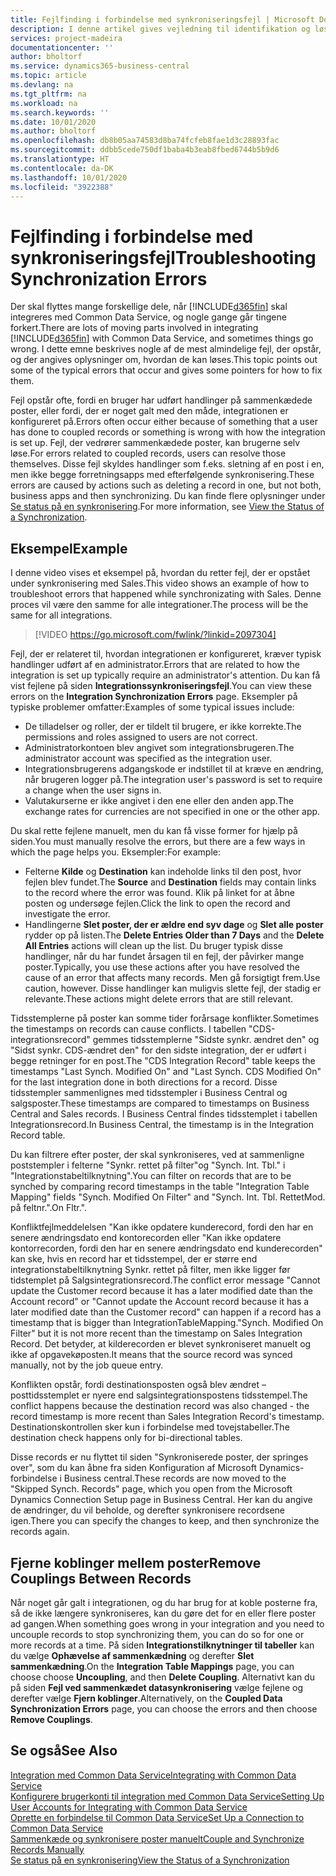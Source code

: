 ```yaml
---
title: Fejlfinding i forbindelse med synkroniseringsfejl | Microsoft Docs
description: I denne artikel gives vejledning til identifikation og løsning af synkroniseringsfejl.
services: project-madeira
documentationcenter: ''
author: bholtorf
ms.service: dynamics365-business-central
ms.topic: article
ms.devlang: na
ms.tgt_pltfrm: na
ms.workload: na
ms.search.keywords: ''
ms.date: 10/01/2020
ms.author: bholtorf
ms.openlocfilehash: db8b05aa74583d8ba74fcfeb8fae1d3c28893fac
ms.sourcegitcommit: ddbb5cede750df1baba4b3eab8fbed6744b5b9d6
ms.translationtype: HT
ms.contentlocale: da-DK
ms.lasthandoff: 10/01/2020
ms.locfileid: "3922388"
---
```

# <a name="troubleshooting-synchronization-errors"></a><span data-ttu-id="e628f-103">Fejlfinding i forbindelse med synkroniseringsfejl</span><span class="sxs-lookup"><span data-stu-id="e628f-103">Troubleshooting Synchronization Errors</span></span>
<span data-ttu-id="e628f-104">Der skal flyttes mange forskellige dele, når [!INCLUDE[d365fin](includes/d365fin_md.md)] skal integreres med Common Data Service, og nogle gange går tingene forkert.</span><span class="sxs-lookup"><span data-stu-id="e628f-104">There are lots of moving parts involved in integrating [!INCLUDE[d365fin](includes/d365fin_md.md)] with Common Data Service, and sometimes things go wrong.</span></span> <span data-ttu-id="e628f-105">I dette emne beskrives nogle af de mest almindelige fejl, der opstår, og der angives oplysninger om, hvordan de kan løses.</span><span class="sxs-lookup"><span data-stu-id="e628f-105">This topic points out some of the typical errors that occur and gives some pointers for how to fix them.</span></span>

<span data-ttu-id="e628f-106">Fejl opstår ofte, fordi en bruger har udført handlinger på sammenkædede poster, eller fordi, der er noget galt med den måde, integrationen er konfigureret på.</span><span class="sxs-lookup"><span data-stu-id="e628f-106">Errors often occur either because of something that a user has done to coupled records or something is wrong with how the integration is set up.</span></span> <span data-ttu-id="e628f-107">Fejl, der vedrører sammenkædede poster, kan brugerne selv løse.</span><span class="sxs-lookup"><span data-stu-id="e628f-107">For errors related to coupled records, users can resolve those themselves.</span></span> <span data-ttu-id="e628f-108">Disse fejl skyldes handlinger som f.eks. sletning af en post i en, men ikke begge forretningsapps med efterfølgende synkronisering.</span><span class="sxs-lookup"><span data-stu-id="e628f-108">These errors are caused by actions such as deleting a record in one, but not both, business apps and then synchronizing.</span></span> <span data-ttu-id="e628f-109">Du kan finde flere oplysninger under [Se status på en synkronisering](admin-how-to-view-synchronization-status.md).</span><span class="sxs-lookup"><span data-stu-id="e628f-109">For more information, see [View the Status of a Synchronization](admin-how-to-view-synchronization-status.md).</span></span>

## <a name="example"></a><span data-ttu-id="e628f-110">Eksempel</span><span class="sxs-lookup"><span data-stu-id="e628f-110">Example</span></span>
<span data-ttu-id="e628f-111">I denne video vises et eksempel på, hvordan du retter fejl, der er opstået under synkronisering med Sales.</span><span class="sxs-lookup"><span data-stu-id="e628f-111">This video shows an example of how to troubleshoot errors that happened while synchronizating with Sales.</span></span> <span data-ttu-id="e628f-112">Denne proces vil være den samme for alle integrationer.</span><span class="sxs-lookup"><span data-stu-id="e628f-112">The process will be the same for all integrations.</span></span> 

> [!VIDEO https://go.microsoft.com/fwlink/?linkid=2097304]

<span data-ttu-id="e628f-113">Fejl, der er relateret til, hvordan integrationen er konfigureret, kræver typisk handlinger udført af en administrator.</span><span class="sxs-lookup"><span data-stu-id="e628f-113">Errors that are related to how the integration is set up typically require an administrator's attention.</span></span> <span data-ttu-id="e628f-114">Du kan få vist fejlene på siden **Integrationssynkroniseringsfejl**.</span><span class="sxs-lookup"><span data-stu-id="e628f-114">You can view these errors on the **Integration Synchronization Errors** page.</span></span> <span data-ttu-id="e628f-115">Eksempler på typiske problemer omfatter:</span><span class="sxs-lookup"><span data-stu-id="e628f-115">Examples of some typical issues include:</span></span>  
  
* <span data-ttu-id="e628f-116">De tilladelser og roller, der er tildelt til brugere, er ikke korrekte.</span><span class="sxs-lookup"><span data-stu-id="e628f-116">The permissions and roles assigned to users are not correct.</span></span>  
* <span data-ttu-id="e628f-117">Administratorkontoen blev angivet som integrationsbrugeren.</span><span class="sxs-lookup"><span data-stu-id="e628f-117">The administrator account was specified as the integration user.</span></span>  
* <span data-ttu-id="e628f-118">Integrationsbrugerens adgangskode er indstillet til at kræve en ændring, når brugeren logger på.</span><span class="sxs-lookup"><span data-stu-id="e628f-118">The integration user's password is set to require a change when the user signs in.</span></span>  
* <span data-ttu-id="e628f-119">Valutakurserne er ikke angivet i den ene eller den anden app.</span><span class="sxs-lookup"><span data-stu-id="e628f-119">The exchange rates for currencies are not specified in one or the other app.</span></span>  
  
<span data-ttu-id="e628f-120">Du skal rette fejlene manuelt, men du kan få visse former for hjælp på siden.</span><span class="sxs-lookup"><span data-stu-id="e628f-120">You must manually resolve the errors, but there are a few ways in which the page helps you.</span></span> <span data-ttu-id="e628f-121">Eksempler:</span><span class="sxs-lookup"><span data-stu-id="e628f-121">For example:</span></span>  

* <span data-ttu-id="e628f-122">Felterne **Kilde** og **Destination** kan indeholde links til den post, hvor fejlen blev fundet.</span><span class="sxs-lookup"><span data-stu-id="e628f-122">The **Source** and **Destination** fields may contain links to the record where the error was found.</span></span> <span data-ttu-id="e628f-123">Klik på linket for at åbne posten og undersøge fejlen.</span><span class="sxs-lookup"><span data-stu-id="e628f-123">Click the link to open the record and investigate the error.</span></span>  
* <span data-ttu-id="e628f-124">Handlingerne **Slet poster, der er ældre end syv dage** og **Slet alle poster** rydder op på listen.</span><span class="sxs-lookup"><span data-stu-id="e628f-124">The **Delete Entries Older than 7 Days** and the **Delete All Entries** actions will clean up the list.</span></span> <span data-ttu-id="e628f-125">Du bruger typisk disse handlinger, når du har fundet årsagen til en fejl, der påvirker mange poster.</span><span class="sxs-lookup"><span data-stu-id="e628f-125">Typically, you use these actions after you have resolved the cause of an error that affects many records.</span></span> <span data-ttu-id="e628f-126">Men gå forsigtigt frem.</span><span class="sxs-lookup"><span data-stu-id="e628f-126">Use caution, however.</span></span> <span data-ttu-id="e628f-127">Disse handlinger kan muligvis slette fejl, der stadig er relevante.</span><span class="sxs-lookup"><span data-stu-id="e628f-127">These actions might delete errors that are still relevant.</span></span>

<span data-ttu-id="e628f-128">Tidsstemplerne på poster kan somme tider forårsage konflikter.</span><span class="sxs-lookup"><span data-stu-id="e628f-128">Sometimes the timestamps on records can cause conflicts.</span></span> <span data-ttu-id="e628f-129">I tabellen "CDS-integrationsrecord" gemmes tidsstemplerne "Sidste synkr. ændret den" og "Sidst synkr. CDS-ændret den" for den sidste integration, der er udført i begge retninger for en post.</span><span class="sxs-lookup"><span data-stu-id="e628f-129">The "CDS Integration Record" table keeps the timestamps "Last Synch. Modified On" and "Last Synch. CDS Modified On" for the last integration done in both directions for a record.</span></span> <span data-ttu-id="e628f-130">Disse tidsstempler sammenlignes med tidsstempler i Business Central og salgsposter.</span><span class="sxs-lookup"><span data-stu-id="e628f-130">These timestamps are compared to timestamps on Business Central and Sales records.</span></span> <span data-ttu-id="e628f-131">I Business Central findes tidsstemplet i tabellen Integrationsrecord.</span><span class="sxs-lookup"><span data-stu-id="e628f-131">In Business Central, the timestamp is in the Integration Record table.</span></span>

<span data-ttu-id="e628f-132">Du kan filtrere efter poster, der skal synkroniseres, ved at sammenligne poststempler i felterne "Synkr. rettet på filter"og "Synch. Int. Tbl." i "Integrationstabeltilknytning".</span><span class="sxs-lookup"><span data-stu-id="e628f-132">You can filter on records that are to be synched by comparing record timestamps in the table "Integration Table Mapping" fields "Synch. Modified On Filter" and "Synch. Int. Tbl.</span></span> <span data-ttu-id="e628f-133">Rettet</span><span class="sxs-lookup"><span data-stu-id="e628f-133">Mod.</span></span> <span data-ttu-id="e628f-134">på feltnr.".</span><span class="sxs-lookup"><span data-stu-id="e628f-134">On Fltr.".</span></span>

<span data-ttu-id="e628f-135">Konfliktfejlmeddelelsen "Kan ikke opdatere kunderecord, fordi den har en senere ændringsdato end kontorecorden eller "Kan ikke opdatere kontorrecorden, fordi den har en senere ændringsdato end kunderecorden" kan ske, hvis en record har et tidsstempel, der er større end integrationstabeltilknytning Synkr. rettet på filter, men ikke ligger før tidstemplet på Salgsintegrationsrecord.</span><span class="sxs-lookup"><span data-stu-id="e628f-135">The conflict error message "Cannot update the Customer record because it has a later modified date than the Account record" or "Cannot update the Account record because it has a later modified date than the Customer record" can happen if a record has a timestamp that is bigger than IntegrationTableMapping."Synch. Modified On Filter" but it is not more recent than the timestamp on Sales Integration Record.</span></span> <span data-ttu-id="e628f-136">Det betyder, at kilderecorden er blevet synkroniseret manuelt og ikke af opgavekøposten.</span><span class="sxs-lookup"><span data-stu-id="e628f-136">It means that the source record was synced manually, not by the job queue entry.</span></span> 

<span data-ttu-id="e628f-137">Konflikten opstår, fordi destinationsposten også blev ændret – posttidsstemplet er nyere end salgsintegrationspostens tidsstempel.</span><span class="sxs-lookup"><span data-stu-id="e628f-137">The conflict happens because the destination record was also changed  - the record timestamp is more recent than Sales Integration Record's timestamp.</span></span> <span data-ttu-id="e628f-138">Destinationskontrollen sker kun i forbindelse med tovejstabeller.</span><span class="sxs-lookup"><span data-stu-id="e628f-138">The destination check happens only for bi-directional tables.</span></span> 

<span data-ttu-id="e628f-139">Disse records er nu flyttet til siden "Synkroniserede poster, der springes over", som du kan åbne fra siden Konfiguration af Microsoft Dynamics-forbindelse i Business central.</span><span class="sxs-lookup"><span data-stu-id="e628f-139">These records are now moved to the "Skipped Synch. Records" page, which you open from the Microsoft Dynamics Connection Setup page in Business Central.</span></span> <span data-ttu-id="e628f-140">Her kan du angive de ændringer, du vil beholde, og derefter synkronisere recordsene igen.</span><span class="sxs-lookup"><span data-stu-id="e628f-140">There you can specify the changes to keep, and then synchronize the records again.</span></span>

## <a name="remove-couplings-between-records"></a><span data-ttu-id="e628f-141">Fjerne koblinger mellem poster</span><span class="sxs-lookup"><span data-stu-id="e628f-141">Remove Couplings Between Records</span></span>
<span data-ttu-id="e628f-142">Når noget går galt i integrationen, og du har brug for at koble posterne fra, så de ikke længere synkroniseres, kan du gøre det for en eller flere poster ad gangen.</span><span class="sxs-lookup"><span data-stu-id="e628f-142">When something goes wrong in your integration and you need to uncouple records to stop synchronizing them, you can do so for one or more records at a time.</span></span> <span data-ttu-id="e628f-143">På siden **Integrationstilknytninger til tabeller** kan du vælge **Ophævelse af sammenkædning** og derefter **Slet sammenkædning**.</span><span class="sxs-lookup"><span data-stu-id="e628f-143">On the **Integration Table Mappings** page, you can choose choose **Uncoupling**, and then **Delete Coupling**.</span></span> <span data-ttu-id="e628f-144">Alternativt kan du på siden **Fejl ved sammenkædet datasynkronisering** vælge fejlene og derefter vælge **Fjern koblinger**.</span><span class="sxs-lookup"><span data-stu-id="e628f-144">Alternatively, on the **Coupled Data Synchronization Errors** page, you can choose the errors and then choose **Remove Couplings**.</span></span> 

## <a name="see-also"></a><span data-ttu-id="e628f-145">Se også</span><span class="sxs-lookup"><span data-stu-id="e628f-145">See Also</span></span>
[<span data-ttu-id="e628f-146">Integration med Common Data Service</span><span class="sxs-lookup"><span data-stu-id="e628f-146">Integrating with Common Data Service</span></span>](admin-prepare-dynamics-365-for-sales-for-integration.md)  
[<span data-ttu-id="e628f-147">Konfigurere brugerkonti til integration med Common Data Service</span><span class="sxs-lookup"><span data-stu-id="e628f-147">Setting Up User Accounts for Integrating with Common Data Service</span></span>](admin-setting-up-integration-with-dynamics-sales.md)  
[<span data-ttu-id="e628f-148">Oprette en forbindelse til Common Data Service</span><span class="sxs-lookup"><span data-stu-id="e628f-148">Set Up a Connection to Common Data Service</span></span>](admin-how-to-set-up-a-dynamics-crm-connection.md)  
[<span data-ttu-id="e628f-149">Sammenkæde og synkronisere poster manuelt</span><span class="sxs-lookup"><span data-stu-id="e628f-149">Couple and Synchronize Records Manually</span></span>](admin-how-to-couple-and-synchronize-records-manually.md)  
[<span data-ttu-id="e628f-150">Se status på en synkronisering</span><span class="sxs-lookup"><span data-stu-id="e628f-150">View the Status of a Synchronization</span></span>](admin-how-to-view-synchronization-status.md)  

